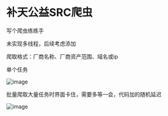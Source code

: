 # 补天公益SRC爬虫
写个爬虫练练手

未实现多线程，后续考虑添加

爬取格式：厂商名称、厂商资产范围、域名或ip

单个任务

![image](https://github.com/fauns-o/scavenger/assets/67944000/ea5d4e99-b105-4e51-8715-9411dde6df14)

批量爬取大量任务时界面卡住，需要多等一会，代码加的随机延迟

![image](https://github.com/fauns-o/scavenger/assets/67944000/29fb137b-bd33-477b-b4c9-19cde94d0197)

